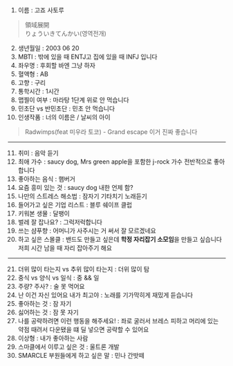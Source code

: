 1. 이름 : 고죠 사토루
> 領域展開  
> りょういきてんかい(영역전개)
2. 생년월일 : 2003 06 20
3. MBTI : 밖에 있을 때 ENTJ고 집에 있을 때 INFJ 입니다
4. 좌우명 : 후회할 바엔 그냥 하자
5. 혈액형 : AB 
6. 고향 : 구리
7. 통학시간 : 1시간
8. 맵찔이 여부 : 마라탕 1단계 위로 안 먹습니다
9. 민초단 vs 반민초단 : 민초 안 먹습니다
10. 인생작품 : 너의 이름은 / 날씨의 아이
> Radwimps(feat 미우라 토코) - Grand escape 이거 진짜 좋습니다
---
11. 취미 : 음악 듣기
12. 최애 가수 : saucy dog, Mrs green apple을 포함한 j-rock 가수 전반적으로 좋아합니다
13. 좋아하는 음식 : 햄버거
14. 요즘 흥미 있는 것 : saucy dog 내한 언제 함?
15. 나만의 스트레스 해소법 : 잠자기 기타치기 노래듣기
16. 들어가고 싶은 기업 리스트 : 블루 쉐이프 클럽
17. 키워본 생물 : 달팽이
18. 벌레 잘 잡나요? : 그럭저럭합니다
19. 쓰는 샴푸향 : 어머니가 사주시는 거 써서 잘 모르겠네요
20. 하고 싶은 스몰클 : 밴드도 만들고 싶은데 **학정 자리잡기 소모임**을 만들고 싶습니다     
저희 시간 남을 때 자리 잡아주기 해요
***
21. 더위 많이 타는지 vs 추위 많이 타는지 : 더위 많이 탐
22. 중식 vs 양식 vs 일식 : 중 && 일
23. 주량? 주사? : 술 못 먹어요
24. 난 이건 자신 있어요 내가 최고야 : 노래를 기가막히게 재밌게 듣습니다
25. 좋아하는 것 : 잠 자기
26. 싫어하는 것 : 잠 못 자기
27. 나를 공략하려면 이런 행동을 해주세요! : 좌로 굴러서 브레스 피하고 머리에 있는 약점 때려서 다운됐을 떄 딜 넣으면 공략할 수 있어요
28. 이상형 : 내가 좋아하는 사람
29. 스마클에서 이루고 싶은 것 : 울트론 개발
30. SMARCLE 부원들에게 하고 싶은 말 : 민나 간밧떼
